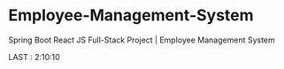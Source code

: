 # Employee-Management-System

Spring Boot React JS Full-Stack Project | Employee Management System

LAST : 2:10:10
